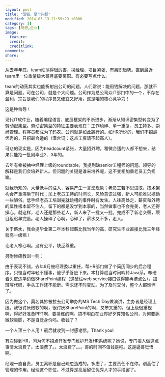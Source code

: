 ```yaml
---
layout: post
title: "没钱，是个问题"
modified: 2014-03-13 21:59:29 +0800
category: []
tags: [随想,企业]
image:
  feature: 
  credit: 
  creditlink: 
comments: 
share: 
---
```


从去年年底，team动荡得很厉害，换经理、项目紧张、有离职趋势。直到最近team里一位重量级大哥月底要离职。有必要写点什么。

team的动荡其实也能折射出公司的问题。人们常说：能用钱解决的问题，那就不算是问题。可在公司，就是个大问题。公司作为总公司众IT部门中的一个，不存在盈利，宗旨是我们的程序员又便宜又好用，这是咱的核心竞争力！

这是种侮辱！

现代IT软件业，随着编程语言、底层框架的不断进步，渐渐从知识密集型转变为了劳动密集型。劳动密集型的特征主要表现在：工作琐碎、单一重复、员工特多、崇尚管理。程序员都成为了码农。公司就是如此践行的。如HR所说的，我们不招最优秀的，只招最合适的（潜台词：这点工资请不起高人）。

可悲的现实是，因为headcount紧张，大量招外聘。稍微合适的人都不想来，结果只能招一批刚毕业2、3年的。

去年有幸被抽中经理上级的roundtable，我提到缺senior工程师的问题。领导的解释是我们会培养新人。但问题的关键是谁来培养呢，这不变相加重老员工负担嘛。

就我所知的，大量低手的注入，容易产生一言堂现象；老员工若不思进取，技术架构会严重滞后于时代；加上老员工待的时间长，风险意识过强，新人可能难以撼动一些陋俗。低手经老员工培训完就跳槽的事件时有发生。人往高处走，薪资和外聘的属性根本留不住人，留下的都是没学到本事的，当然做事也不会完美，老人还得操心。就这样，老人还是那些老人，新人来了一批又一批。完成不了新老交替，项目组迟早完蛋。老人操碎了心啊，心碎了，薪水又不多，走人。

关于薪水，我会提毕业第二年本科起薪比我当年的高，研究生毕业直接比我三年经验高一级嘛！

让老人寒心啊。没有公平，缺乏尊重。

另附惨痛教训一则：

由于表现不错，去年9月被经理委以重任，帮HR部门做了个简历同步的后台程序。只怪当时年轻不懂事，傻乎乎答应下来。本打算趁当时闲暇转Java系，却硬着头皮边学边做SharePoint编程（这破烂web service接口做得能再渣点么），加班写代码，手头工作还不能断。需求还不时变动。为了及时交付，整个人都憔悴了。

因为做这个，莫名其妙被拉去公司举办的MS Tech Day做演讲，主办者是经理上级。我很讨厌微软的啊，很讨厌SharePoint的啊，又笨又重的。但上级很重视啊，得好好准备PPT啊，要排练的啊。搞不明白在业界好歹算知名公司，为何要舔微软臭脚，不是自贬身价吗。收钱了？

一个人顶三个人用！最后就收到一封感谢信。Thank you!

有次碰到HR，问为何不招点开发专门维护开发HR系统呢？她说，专门招人做这点事情太浪费了。太浪费了。。太浪费了。。。哥的时间不值钱是吧。这是逼哥觉悟啊。

经理一直自责，员工离职是自己疏忽造成的。多虑了，主要责任不在你。别高估了管理的作用。经理这个职位，不过算是高层留住优秀人才的手段罢了。